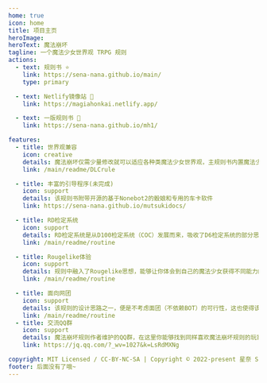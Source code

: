 ```yaml
---
home: true
icon: home
title: 项目主页
heroImage: 
heroText: 魔法崩坏
tagline: 一个魔法少女世界观 TRPG 规则
actions:
  - text: 规则书 ⭐
    link: https://sena-nana.github.io/main/
    type: primary

  - text: Netlify镜像站 💠
    link: https://magiahonkai.netlify.app/

  - text: 一版规则书 💠
    link: https://sena-nana.github.io/mh1/

features:
  - title: 世界观兼容
    icon: creative
    details: 魔法崩坏仅需少量修改就可以适应各种类魔法少女世界观，主规则书内置魔法少女小圆世界观的替换规则
    link: /main/readme/DLCrule

  - title: 丰富的引导程序(未完成)
    icon: support
    details: 该规则书附带开源的基于Nonebot2的骰娘和专用的车卡软件
    link: https://sena-nana.github.io/mutsukidocs/

  - title: RD检定系统
    icon: support
    details: RD检定系统是从D100检定系统（COC）发展而来，吸收了D6检定系统的部分思想
    link: /main/readme/routine

  - title: Rougelike体验
    icon: support
    details: 规则中融入了Rougelike思想，能够让你体会到自己的魔法少女获得不同能力的快乐
    link: /main/readme/routine

  - title: 面向网团
    icon: support
    details: 该规则的设计思路之一，便是不考虑面团（不依赖BOT）的可行性，这也使得该规则能够尝试过去跑团规则中难以实现的玩法
    link: /main/readme/routine
  - title: 交流QQ群
    icon: support
    details: 魔法崩坏规则作者维护的QQ群，在这里你能够找到同样喜欢魔法崩坏规则的玩家，同样该群也欢迎其他规则的跑团游戏
    link: https://jq.qq.com/?_wv=1027&k=LsRdMXNg

copyright: MIT Licensed / CC-BY-NC-SA | Copyright © 2022-present 星奈 Sena
footer: 后面没有了哦~
---
```


